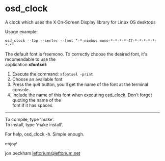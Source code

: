 # osd_clock

A clock which uses the X On-Screen Display library for Linux OS desktops

Usage example:

`osd_clock --top --center --font "-*-nimbus mono-*-*-*-*-47-*-*-*-*-*-*-*"`

The default font is freemono. To correctly choose the desired font, it's recomendable to use the  
application **xfontsel**:
1. Execute the command: `xfontsel -print`
2. Choose an available font
3. Press the *quit* button, you'll get the name of the font at the terminal console.
4. Include the name of this font when executing osd_clock. Don't forget quoting the name of the  
font if it has spaces.

---
To compile, type 'make'.  
To install, type 'make install'.  

For help, osd_clock -h.  Simple enough.

enjoy!


jon beckham <leftorium@leftorium.net>
